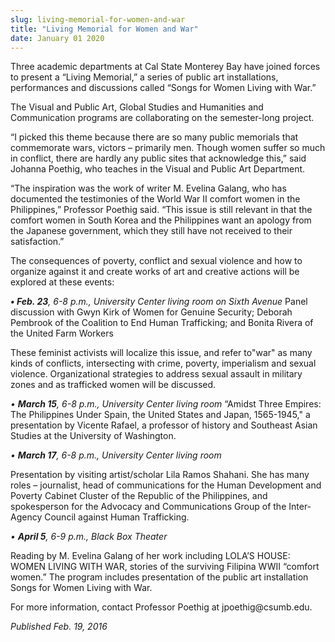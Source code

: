 ```yaml
---
slug: living-memorial-for-women-and-war
title: "Living Memorial for Women and War"
date: January 01 2020
---
```


<p>Three academic departments at Cal State Monterey Bay have joined forces to present a “Living Memorial,” a series of public art installations, performances and discussions called “Songs for Women Living with War.”
</p><p>The Visual and Public Art, Global Studies and Humanities and Communication programs are collaborating on the semester&#45;long project.
</p><p>“I picked this theme because there are so many public memorials that commemorate wars, victors – primarily men. Though women suffer so much in conflict, there are hardly any public sites that acknowledge this,” said Johanna Poethig, who teaches in the Visual and Public Art Department.
</p><p>“The inspiration was the work of writer M. Evelina Galang, who has documented the testimonies of the World War II comfort women in the Philippines,” Professor Poethig said. “This issue is still relevant in that the comfort women in South Korea and the Philippines want an apology from the Japanese government, which they still have not received to their satisfaction.”

The consequences of poverty, conflict and sexual violence and how to organize against it and create works of art and creative actions will be explored at these events:

<em><strong>• Feb. 23</strong>, 6&#45;8 p.m., University Center living room on Sixth Avenue</em>
Panel discussion with Gwyn Kirk of Women for Genuine Security;  Deborah Pembrook of the Coalition to End Human Trafficking; and Bonita Rivera  of the United Farm Workers

These feminist activists will localize this issue, and refer to"war" as many kinds of conflicts, intersecting with crime, poverty, imperialism and sexual violence. Organizational strategies to address sexual assault in military zones and as trafficked women will be discussed.

<em>• <strong>March 15</strong>, 6&#45;8 p.m., University Center living room</em> 
“Amidst Three Empires: The Philippines Under Spain, the United States and Japan, 1565&#45;1945," a presentation by Vicente Rafael, a professor of history and Southeast Asian Studies at the University of Washington.
</p><p><em>• <strong>March 17</strong>, 6&#45;8 p.m., University Center living room</em>
</p><p>Presentation by visiting artist/scholar Lila Ramos Shahani. She has many roles – journalist, head of communications for the Human Development and Poverty Cabinet Cluster of the Republic of the Philippines, and spokesperson for the Advocacy and Communications Group of the Inter&#45;Agency Council against Human Trafficking.
</p><p><em>• <strong>April 5</strong>, 6&#45;9 p.m., Black Box Theater</em>
</p><p>Reading by M. Evelina Galang of her work including LOLA’S HOUSE: WOMEN LIVING WITH WAR, stories of the surviving Filipina WWII “comfort women.” The program includes presentation of the public art installation Songs for Women Living with War.
</p><p>For more information, contact Professor Poethig at jpoethig@csumb.edu.
</p><p><em>Published Feb. 19, 2016</em>
</p>
